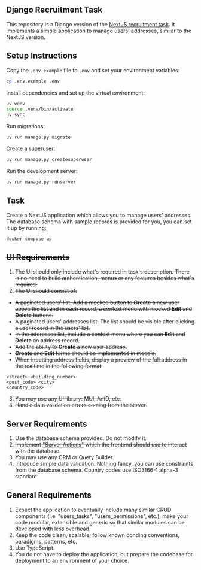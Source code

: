 ## Django Recruitment Task

This repository is a Django version of the [NextJS recruitment task](https://github.com/PawelWywiol/nextjs-recruitment-task). It implements a simple application to manage users' addresses, similar to the NextJS version.

## Setup Instructions

Copy the `.env.example` file to `.env` and set your environment variables:

```bash
cp .env.example .env
```

Install dependencies and set up the virtual environment:

```bash
uv venv
source .venv/bin/activate
uv sync
```

Run migrations:

```bash
uv run manage.py migrate
```

Create a superuser:

```bash
uv run manage.py createsuperuser
```

Run the development server:

```bash
uv run manage.py runserver
```

## Task

Create a NextJS application which allows you to manage users' addresses. The database schema with sample records is provided for you, you can set it up by running:

```bash
docker compose up
```

## ~~UI Requirements~~

1. ~~The UI should only include what's required in task's description. There is no need to build authentication, menus or any features besides what's required.~~
2. ~~The UI should consist of:~~

- ~~A paginated users' list. Add a mocked button to **Create** a new user above the list and in each record, a context menu with mocked **Edit** and **Delete** buttons.~~
- ~~A paginated users' addresses list. The list should be visible after clicking a user record in the users' list.~~
- ~~In the addresses list, include a context menu where you can **Edit** and **Delete** an address record.~~
- ~~Add the ability to **Create** a new user address.~~
- ~~**Create** and **Edit** forms should be implemented in modals.~~
- ~~When inputting address fields, display a preview of the full address in the realtime in the following format:~~

```
<street> <building_number>
<post_code> <city>
<country_code>
```

3. ~~You may use any UI library: MUI, AntD, etc.~~
4. ~~Handle data validation errors coming from the server.~~

## Server Requirements

1. Use the database schema provided. Do not modify it.
2. ~~Implement ["Server Actions"](https://nextjs.org/docs/app/building-your-application/data-fetching/server-actions-and-mutations) which the frontend should use to interact with the database.~~
3. You may use any ORM or Query Builder.
4. Introduce simple data validation. Nothing fancy, you can use constraints from the database schema. Country codes use ISO3166-1 alpha-3 standard.

## General Requirements

1. Expect the application to eventually include many similar CRUD components (i.e. "users_tasks", "users_permissions", etc.), make your code modular, extensible and generic so that similar modules can be developed with less overhead.
2. Keep the code clean, scalable, follow known conding conventions, paradigms, patterns, etc.
3. Use TypeScript.
4. You do not have to deploy the application, but prepare the codebase for deployment to an environment of your choice.
